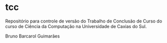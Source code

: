tcc
===

Repositório para controle de versão do Trabalho de Conclusão de Curso do curso de Ciência da Computação na Universidade de Caxias do Sul.

Bruno Barcarol Guimarães


